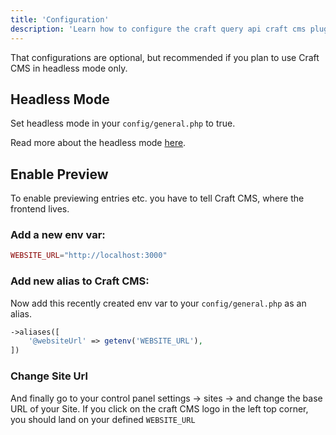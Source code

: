 ```yaml
---
title: 'Configuration'
description: 'Learn how to configure the craft query api craft cms plugin.'
---
```


That configurations are optional, but recommended if you plan to use Craft CMS in headless mode only.

## Headless Mode
Set headless mode in your `config/general.php` to true.

Read more about the headless mode [here](https://craftcms.com/docs/getting-started-tutorial/more/graphql.html#optional-enable-headless-mode).

## Enable Preview
To enable previewing entries etc. you have to tell Craft CMS, where the frontend lives.

### Add a new env var:

```php [.env]
WEBSITE_URL="http://localhost:3000"
```

### Add new alias to Craft CMS:

Now add this recently created env var to your `config/general.php` as an alias.

```php [config/general.php]
->aliases([
    '@websiteUrl' => getenv('WEBSITE_URL'),
])
```

### Change Site Url

And finally go to your control panel settings -> sites -> and change the base URL of your Site. If you click on the craft CMS logo in the left top corner, you should land on your defined `WEBSITE_URL`